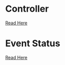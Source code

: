 # Controller 
[Read Here](../../docs/controller/controller.md)

# Event Status
[Read Here](../../docs/controller/event_status.md)